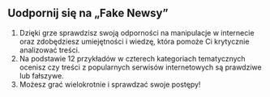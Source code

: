 ## Uodpornij się na „Fake Newsy”

1.  Dzięki grze sprawdzisz swoją odporności na manipulacje w internecie oraz zdobędziesz umiejętności i wiedzę, która pomoże Ci krytycznie analizować treści.
2.  Na podstawie 12 przykładów w czterech kategoriach tematycznych ocenisz czy treści z popularnych serwisów internetowych są prawdziwe lub fałszywe.
3.  Możesz grać wielokrotnie i sprawdzać swoje postępy!
